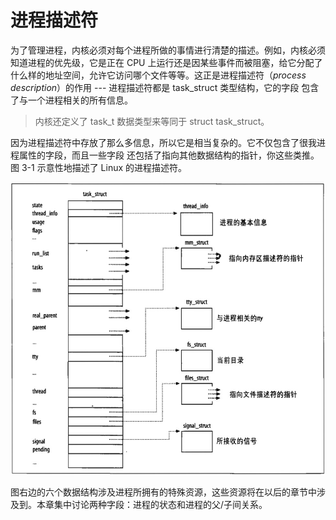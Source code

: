 # 进程描述符

为了管理进程，内核必须对每个进程所做的事情进行清楚的描述。例如，内核必须知道进程的优先级，它是正在 CPU 上运行还是因某些事件而被阻塞，给它分配了什么样的地址空间，允许它访问哪个文件等等。这正是进程描述符（*process description*）的作用 --- 进程描述符都是 task_struct 类型结构，它的字段 包含了与一个进程相关的所有信息。

> 内核还定义了 task_t 数据类型来等同于 struct task_struct。

因为进程描述符中存放了那么多信息，所以它是相当复杂的。它不仅包含了很我进程属性的字段，而且一些字段 还包括了指向其他数据结构的指针，你这些类推。图 3-1 示意性地描述了 Linux 的进程描述符。

![图 3-1：Linux 进程描述符](../static/3_1.jpg)

图右边的六个数据结构涉及进程所拥有的特殊资源，这些资源将在以后的章节中涉及到。本章集中讨论两种字段：进程的状态和进程的父/子间关系。
